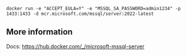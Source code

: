 ```shell
docker run -e "ACCEPT_EULA=Y" -e "MSSQL_SA_PASSWORD=admin1234" -p 1433:1433 -d mcr.microsoft.com/mssql/server:2022-latest
```

## More information

Docs: https://hub.docker.com/_/microsoft-mssql-server
